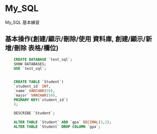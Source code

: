 # My_SQL
My_SQL 基本練習

## 基本操作(創建/顯示/刪除/使用 資料庫, 創建/顯示/新增/刪除 表格/欄位)
```sql
    CREATE DATABASE `test_sql`;
    SHOW DATABASES;
    USE `test_sql`;
    
    
    CREATE TABLE `Student`(
    `student_id` INT, 
    `name` VARCHAR(50), 
    `major` VARCHAR(50),
    PRIMARY KEY(`student_id`)
    );
    
    DESCRIBE `Student`;
    
    ALTER TABLE `Student` ADD `gpa` DECIMAL(3,2);
    ALTER TABLE `Student` DROP COLUMN `gpa`;
```
